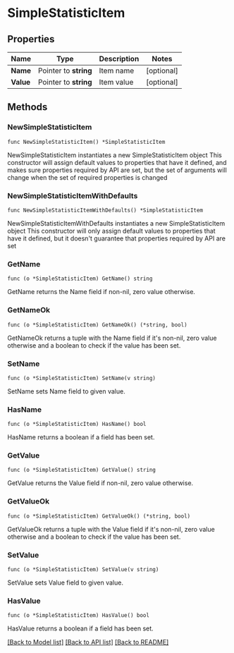 # SimpleStatisticItem

## Properties

Name | Type | Description | Notes
------------ | ------------- | ------------- | -------------
**Name** | Pointer to **string** | Item name | [optional] 
**Value** | Pointer to **string** | Item value | [optional] 

## Methods

### NewSimpleStatisticItem

`func NewSimpleStatisticItem() *SimpleStatisticItem`

NewSimpleStatisticItem instantiates a new SimpleStatisticItem object
This constructor will assign default values to properties that have it defined,
and makes sure properties required by API are set, but the set of arguments
will change when the set of required properties is changed

### NewSimpleStatisticItemWithDefaults

`func NewSimpleStatisticItemWithDefaults() *SimpleStatisticItem`

NewSimpleStatisticItemWithDefaults instantiates a new SimpleStatisticItem object
This constructor will only assign default values to properties that have it defined,
but it doesn't guarantee that properties required by API are set

### GetName

`func (o *SimpleStatisticItem) GetName() string`

GetName returns the Name field if non-nil, zero value otherwise.

### GetNameOk

`func (o *SimpleStatisticItem) GetNameOk() (*string, bool)`

GetNameOk returns a tuple with the Name field if it's non-nil, zero value otherwise
and a boolean to check if the value has been set.

### SetName

`func (o *SimpleStatisticItem) SetName(v string)`

SetName sets Name field to given value.

### HasName

`func (o *SimpleStatisticItem) HasName() bool`

HasName returns a boolean if a field has been set.

### GetValue

`func (o *SimpleStatisticItem) GetValue() string`

GetValue returns the Value field if non-nil, zero value otherwise.

### GetValueOk

`func (o *SimpleStatisticItem) GetValueOk() (*string, bool)`

GetValueOk returns a tuple with the Value field if it's non-nil, zero value otherwise
and a boolean to check if the value has been set.

### SetValue

`func (o *SimpleStatisticItem) SetValue(v string)`

SetValue sets Value field to given value.

### HasValue

`func (o *SimpleStatisticItem) HasValue() bool`

HasValue returns a boolean if a field has been set.


[[Back to Model list]](../README.md#documentation-for-models) [[Back to API list]](../README.md#documentation-for-api-endpoints) [[Back to README]](../README.md)


